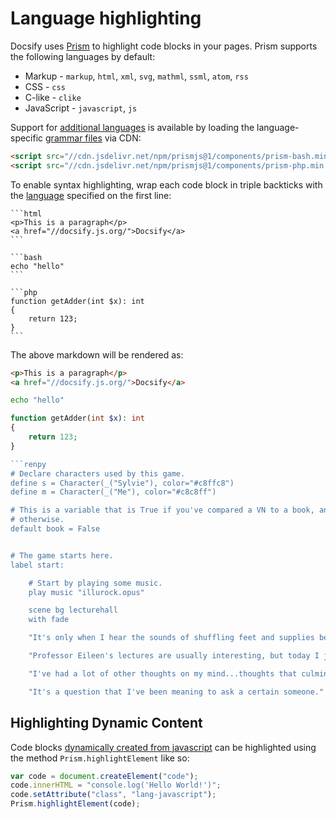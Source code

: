 # Language highlighting

Docsify uses [Prism](https://prismjs.com) to highlight code blocks in your pages. Prism supports the following languages by default:

* Markup - `markup`, `html`, `xml`, `svg`, `mathml`, `ssml`, `atom`, `rss`
* CSS - `css`
* C-like - `clike`
* JavaScript - `javascript`, `js`

Support for [additional languages](https://prismjs.com/#supported-languages) is available by loading the language-specific [grammar files](https://cdn.jsdelivr.net/npm/prismjs@1/components/) via CDN:

```html
<script src="//cdn.jsdelivr.net/npm/prismjs@1/components/prism-bash.min.js"></script>
<script src="//cdn.jsdelivr.net/npm/prismjs@1/components/prism-php.min.js"></script>
```

To enable syntax highlighting, wrap each code block in triple backticks with the [language](https://prismjs.com/#supported-languages) specified on the first line:

````
```html
<p>This is a paragraph</p>
<a href="//docsify.js.org/">Docsify</a>
```

```bash
echo "hello"
```

```php
function getAdder(int $x): int 
{
    return 123;
}
```
````

The above markdown will be rendered as:

```html
<p>This is a paragraph</p>
<a href="//docsify.js.org/">Docsify</a>
```

```bash
echo "hello"
```

```php
function getAdder(int $x): int 
{
    return 123;
}

```renpy
# Declare characters used by this game.
define s = Character(_("Sylvie"), color="#c8ffc8")
define m = Character(_("Me"), color="#c8c8ff")

# This is a variable that is True if you've compared a VN to a book, and False
# otherwise.
default book = False


# The game starts here.
label start:

    # Start by playing some music.
    play music "illurock.opus"

    scene bg lecturehall
    with fade

    "It's only when I hear the sounds of shuffling feet and supplies being put away that I realize that the lecture's over."

    "Professor Eileen's lectures are usually interesting, but today I just couldn't concentrate on it."

    "I've had a lot of other thoughts on my mind...thoughts that culminate in a question."

    "It's a question that I've been meaning to ask a certain someone."

```

## Highlighting Dynamic Content
Code blocks [dynamically created from javascript](https://docsify.js.org/#/configuration?id=executescript) can be highlighted using the method `Prism.highlightElement` like so:

```javascript
var code = document.createElement("code");
code.innerHTML = "console.log('Hello World!')";
code.setAttribute("class", "lang-javascript");
Prism.highlightElement(code);
```
